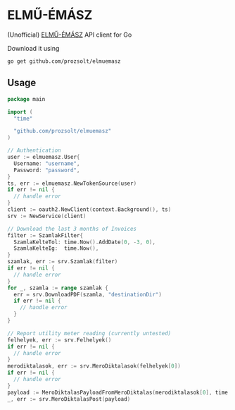 # ELMŰ-ÉMÁSZ

(Unofficial) [ELMŰ-ÉMÁSZ][1] API client for Go

Download it using

``go get github.com/prozsolt/elmuemasz``

## Usage

```go
package main

import (
  "time"

  "github.com/prozsolt/elmuemasz"
)

// Authentication
user := elmuemasz.User{
  Username: "username",
  Password: "password",
}
ts, err := elmuemasz.NewTokenSource(user)
if err != nil {
  // handle error
}
client := oauth2.NewClient(context.Background(), ts)
srv := NewService(client)

// Download the last 3 months of Invoices
filter := SzamlakFilter{
  SzamlaKelteTol: time.Now().AddDate(0, -3, 0),
  SzamlaKelteIg:  time.Now(),
}
szamlak, err := srv.Szamlak(filter)
if err != nil {
  // handle error
}
for _, szamla := range szamlak {
  err = srv.DownloadPDF(szamla, "destinationDir")
  if err != nil {
    // handle error
  }
}

// Report utility meter reading (currently untested)
felhelyek, err := srv.Felhelyek()
if err != nil {
  // handle error
}
merodiktalasok, err := srv.MeroDiktalasok(felhelyek[0])
if err != nil {
  // handle error
}
payload := MeroDiktalasPayloadFromMeroDiktalas(merodiktalasok[0], time.Now(), 1337)
_, err := srv.MeroDiktalasPost(payload)
```

[1]: https://ker.elmuemasz.hu/usz(bD1odSZjPTIwMQ==)/ker/newco/index.html#/